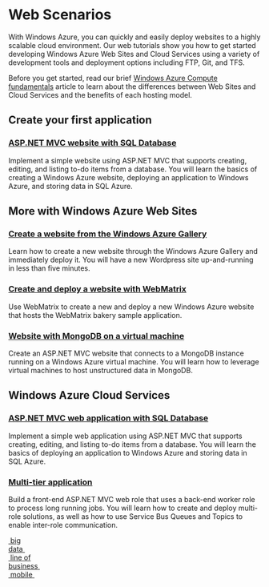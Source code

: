 <h1>Web Scenarios</h1>

<p>With Windows Azure, you can quickly and easily deploy websites to a highly scalable cloud environment.  Our web tutorials show you how to get started developing Windows Azure Web Sites and Cloud Services using a variety of development tools and deployment options including FTP, Git, and TFS.</p>

<p>Before you get started, read our brief <a href="en-us/develop/net/fundamentals/compute/">Windows Azure Compute fundamentals</a> article to learn about the differences between Web Sites and Cloud Services and the benefits of each hosting model.</p>

<div class="dev-articles">
<h2>Create your first application</h2>
<div class="article red">
<h3><a href="../../tutorials/web-site-with-sql-database/">ASP.NET MVC website with SQL Database</a></h3>
<p>Implement a simple website using ASP.NET MVC that supports creating, editing, and listing to-do items from a database. You will learn the basics of creating a Windows Azure website, deploying an application to Windows Azure, and storing data in SQL Azure.</p>
</div>
<h2>More with Windows Azure Web Sites</h2>
<div class="article blue">
<h3><a href="../../tutorials/website-through-the-portal/">Create a website from the Windows Azure Gallery</a></h3>
<p>Learn how to create a new website through the Windows Azure Gallery and immediately deploy it. You will have a new Wordpress site up-and-running in less than five minutes.</p>
</div>
<div class="article green">
<h3><a href="../../tutorials/website-with-webmatrix/">Create and deploy a website with WebMatrix</a></h3>
<p>Use WebMatrix to create a new and deploy a new Windows Azure website that hosts the WebMatrix bakery sample application.</p>
</div>
<div class="article red">
<h3><a href="../../tutorials/website-with-mongodb-vm/">Website with MongoDB on a virtual machine</a></h3>
<p>Create an ASP.NET MVC website that connects to a MongoDB instance running on a Windows Azure virtual machine. You will learn how to leverage virtual machines to host unstructured data in MongoDB.</p>
</div>

<h2>Windows Azure Cloud Services</h2>

<div class="article blue">
<h3><a href="./tutorials/cloud-service-with-sql-database/">ASP.NET MVC web application with SQL Database</a></h3>
<p>Implement a simple web application using ASP.NET MVC that supports creating, editing, and listing to-do items from a database. You will learn the basics of deploying an application to Windows Azure and storing data in SQL Azure.</p>
</div>
<div class="article green">
<h3><a href="../../tutorials/web-app-with-sql-azure/">Multi-tier application</a></h3>
<p>Build a front-end ASP.NET MVC web role that uses a back-end worker role to process long running jobs. You will learn how to create and deploy multi-role solutions, as well as how to use Service Bus Queues and Topics to enable inter-role communication.</p>
</div>
</div>

<div class="content-blocks">
<div class="col"><a href="../big-data/" class="blue-box"><span class="blue-arrow">&nbsp;</span><span>big<br/>data</span><span class="icon1">&nbsp;</span></a>
</div>
<div class="col"><a href="../line-of-business/" class="green-box"><span class="green-arrow">&nbsp;</span><span>line of<br/>business</span><span class="icon1">&nbsp;</span></a>
</div>
<div class="col"><a href="../mobile/" class="pink-box"><span class="pink-arrow">&nbsp;</span><span>mobile</span><span class="icon1">&nbsp;</span></a>
</div>
</div>